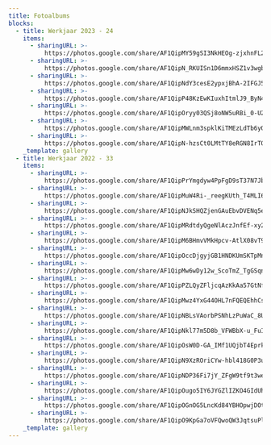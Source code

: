 ```yaml
---
title: Fotoalbums
blocks:
  - title: Werkjaar 2023 - 24
    items:
      - sharingURL: >-
          https://photos.google.com/share/AF1QipMY59gSI3NkHEOg-zjxhnFL2RBh18NzfR57CrPTE-nksIXTon_kCPkMCJydvLYMiQ?key=dVFjamdkeHVmaFZBVlRILXFRU1JVUG5GVEFNbnpR
      - sharingURL: >-
          https://photos.google.com/share/AF1QipN_RKUISn1D6mmxHSZ1v3wgbuAhotPKjAkZA5l1z_jC6sYPvT92PiMX4AdfIqqHDw?key=YXVrNm1yampQNGNtTC1KandwWU51QjlVcUFBaUZn
      - sharingURL: >-
          https://photos.google.com/share/AF1QipNdY3cesE2ypxjBhA-2IFGJ5BT8H4ScVlB47LRRBMg4b7wawD8lWlBoVKeM7oowmA?key=SGNTbU1LQnZMcy01SmtYSE42YXVIRXA1VFk3Zm1n
      - sharingURL: >-
          https://photos.google.com/share/AF1QipP48KzEwKIuxhItmlJ9_ByN4gAZJrDWqZwgARgvu3dQg_WzN3oRzVpg7euZP2r57w?key=aGlGT0dVNmVfS2lvdUN3Wml6OUQxcUxXbWNLZzJR
      - sharingURL: >-
          https://photos.google.com/share/AF1QipOryy03QSj8oNW5uRBi_0-U2_j_iIXRySmo6xTAUsJoteiTa1KrFz56UXeVT2onLw?key=Q0NqQ0xILXVDdV9Odm9jOFdaS3dxRWRkSEc4VmFR
      - sharingURL: >-
          https://photos.google.com/share/AF1QipMWLnm3spklKiTMEzLdTb6yOEd8KXR2kPAkGr2Lr84-zfUzn6aJcjyoGgjzaaoq5A?key=OHVpVXNRdVJQSUJVdGVLMVNPUXVVN1podlFHNWFR
      - sharingURL: >-
          https://photos.google.com/share/AF1QipN-hzsCt0LMtTY8eRGN8IrTObN3ENT3usIt6Lkexy1Y6XK1FjgcGraS7iMvQG6HKg?key=VlZfU3RDUncyaXhyRlhDY0tPTnpWci1sZGJWcmZ3
    _template: gallery
  - title: Werkjaar 2022 - 33
    items:
      - sharingURL: >-
          https://photos.google.com/share/AF1QipPrYmgdyw4PpFgD9sT37N7JbAZE2GWn-zLYvrbQZo9oQ5esA64usdatEyiFIjwEPg?key=RGFCRi10ZGQwek5LRHJ2X2xSZWlZZlE5WWNkaGNR
      - sharingURL: >-
          https://photos.google.com/share/AF1QipMuW4Ri-_reegKUth_T4MLI6T8enjkxW96dhh0qGkrkfI1-DtaQuZlLOhrCRHTpBg?key=cjdzbVhJSE4yc1FfdjFUZW5LdncxZ2ZnWXhacVB3
      - sharingURL: >-
          https://photos.google.com/share/AF1QipNJkSHQZjenGAuEbvDVENq5etzjZdITtcg8y_4ZLSQnuPUUeI0GVSKpW8857RSFpQ?key=NmV0YVpFUmxfQ2Jjb0R3VDFMaklDVU41aGV1LWtB
      - sharingURL: >-
          https://photos.google.com/share/AF1QipMRdtdyQgeNlAczJnfEf-xy2gw4ym-F1TwjnVceX6AYA294YSB6gUbjqr86sA8N8Q?key=RVJralYwOXJpRXpDemUxeUk5N21QQnlWZnNQUnhB
      - sharingURL: >-
          https://photos.google.com/share/AF1QipM6BHmvVMkHpcv-AtlX08vT9a3_epu9qPXgERagYE3XKn3S_rgj30R5Noq9lGWatA?key=T0xkd2dxVXdYcTVLbVVrU1I1SnptVUMtYk5IZVdn
      - sharingURL: >-
          https://photos.google.com/share/AF1QipOccDjgyjGB1HNDKUmSKTpMnZy8ZrpCnJiOlrz810PRs9meh3kNGNZttuAT88N2Gg?key=MkNqeTZOaGlvdTY2YjZwamF2MmVENnhUSFVGUFBn
      - sharingURL: >-
          https://photos.google.com/share/AF1QipMw6wDy12w_ScoTmZ_TgGSqnDjad_GOJdBr_ZFJxlTKfoX0KHKhL_e5sEIiPT1OVQ?key=ODE4Zlh1T1lDYm1xOWVsclJ6Rm1IY3dGVjdWcU5B
      - sharingURL: >-
          https://photos.google.com/share/AF1QipPZLQyZFljcqAzKkAa57GtNfpBdUEeZQqLpJ0_W5RplLiJE_wr5gpMNRQZ3DPFbiA?key=OU5TS2xsZFZ0WkRGRllfM1VIUTdQWndid1AxY21B
      - sharingURL: >-
          https://photos.google.com/share/AF1QipMwz4YxG44OHL7nFQEQEhhCszhwT-2vT2X6hnkmHdNPuQHcfVeJnq93ffBLxRB32w?key=S3lrVjgyd0tWOXdSVFV6Wi00eDNoLV9xSE1ZclZR
      - sharingURL: >-
          https://photos.google.com/share/AF1QipNBLsVAorbPSNhLzPuWaC_8UoagXXyee5YDNPt-r6pye1ROlBAohUBh3icr5cEdAg?key=T0tkUnlobHZQTWpRbWdzWVJqSDBXYzg2Z2xuY09B
      - sharingURL: >-
          https://photos.google.com/share/AF1QipNkl77m5D8b_VFWBbX-u_FuIRuwLNi2Ke0MilmswyNqeugqqZ3-nsOv-AecqFeACg?key=aGhWQTRva3lsNU9uNEx3anl5Q2otVzVFRy1HdmJR
      - sharingURL: >-
          https://photos.google.com/share/AF1QipOsW0D-GA_IMf1UQjbT4EprkUkLNFjZfSkE4HF6xf2efEBFlNMkJ52MgzK-7EBWog?key=Z1FadmxWQTIycXk3RHZVd2JJMEZoODVYSU9GVXVn
      - sharingURL: >-
          https://photos.google.com/share/AF1QipN9XzROriCYw-hbl418G0P3uAPuMm0byXfIGpWwXiPASif8K5ce4j2bScVPorklOA?key=X0U4V1FxS0R6d1hxbzVmMVBHRXB2TVdFZlp3Yll3
      - sharingURL: >-
          https://photos.google.com/share/AF1QipNDP36Fi7jY_ZFgW9tf9t3weKRhuSN1bIn22kfpj9HsQwQEKS7mAycWRDKdtiHBHw?key=OF9hQWhERGFyMTZXRnlib0pXNTFXeWxPMUNJbHFB
      - sharingURL: >-
          https://photos.google.com/share/AF1QipOugo5IY6JYGZlIZKO4GIdUhbWQ2xU3dlBUBszy_VyNBygd0_coMbnQQE3hX3pkvg?key=ZFB4cEVMWWxlUl96bFRXR2tyQVBFTl9PMVMwYXR3
      - sharingURL: >-
          https://photos.google.com/share/AF1QipOGnOG5LncKd84YBHOpwjDOtGqNdqPpQEQylD5IVgrUaL-xntZGF-CVJZWmCAr07Q?key=WTgxZjZSVjd6bW9qdGdDWHBYRVBXMjBwQWQyc1Rn
      - sharingURL: >-
          https://photos.google.com/share/AF1QipO9KpGa7oVFQwoQW3JqtsuPl72TSLqQW8lOzV0UaX2H6IlI9ddpYxpRxLA8orIRWw?key=VzRycExrQlZycXBaNUxFc3p5WEtwVk93Z1BVckN3
    _template: gallery
---
```


